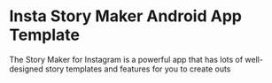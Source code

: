 # Insta Story Maker Android App Template
 The Story Maker for Instagram is a powerful app that has lots of well-designed story templates and features for you to create outs
